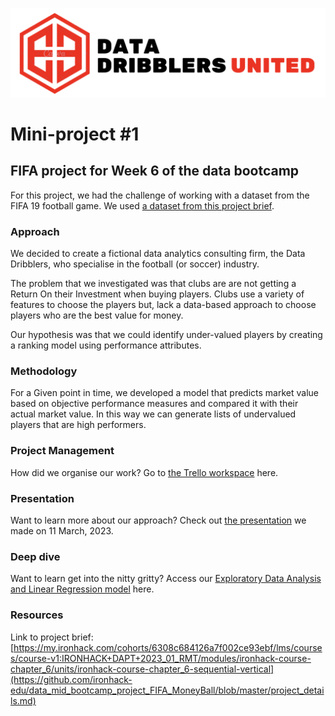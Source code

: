![Logo](https://github.com/ocaoimh/fifa_project_RJC/blob/main/resources/logo.png)


# Mini-project #1

## FIFA project for Week 6 of the data bootcamp 
For this project, we had the challenge of working with a dataset from the FIFA 19 football game. We used  [a dataset from this project brief](https://github.com/ironhack-edu/data_mid_bootcamp_project_FIFA_MoneyBall/blob/master/project_details.md). 

### Approach
We decided to create a fictional data analytics consulting firm, the Data Dribblers, who specialise in the football (or soccer) industry. 

The problem that we investigated was that clubs are are not getting a Return On their Investment when buying players. Clubs use a variety of features to choose the players but, lack a data-based approach to choose players who are the best value for money.

Our hypothesis was that we could identify under-valued players by creating a ranking model using performance attributes.

### Methodology

For a Given point in time, we developed a model that predicts market value based on objective performance measures and compared it with their actual market value. In this way we can generate lists of undervalued players that are high performers.


### Project Management
How did we organise our work? Go to [the Trello workspace](https://trello.com/invite/b/ccMs2lUM/ATTI0cb18cdb1f01a5fb8baf8c3903797953C497CC50/fifa-project) here.

### Presentation
Want to learn more about our approach? Check out [the presentation](https://www.canva.com/design/DAFc4BgDA8A/NGdadQijXgAzB3Q3yHLrFQ/edit?utm_content=DAFc4BgDA8A&utm_campaign=designshare&utm_medium=link2&utm_source=sharebutton) we made on 11 March, 2023. 


### Deep dive
Want to learn get into the nitty gritty? Access our [Exploratory Data Analysis and Linear Regression model](https://github.com/ocaoimh/fifa_project_RJC/blob/main/FIFA%20Project_Main_File_V3.ipynb) here.



### Resources
Link to project brief: [https://my.ironhack.com/cohorts/6308c684126a7f002ce93ebf/lms/courses/course-v1:IRONHACK+DAPT+2023_01_RMT/modules/ironhack-course-chapter_6/units/ironhack-course-chapter_6-sequential-vertical](https://github.com/ironhack-edu/data_mid_bootcamp_project_FIFA_MoneyBall/blob/master/project_details.md)

